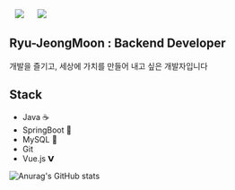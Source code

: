 <div>
    <img src="https://hits.seeyoufarm.com/api/count/incr/badge.svg?url=https%3A%2F%2Fgithub.com%2FRyu-JeongMoon" 
    style="height : auto; margin-left : 10px; margin-right : 10px;" />
    <a href="https://ryumodrn.tistory.com">
    <img 
        src="http://img.shields.io/badge/-Tech%20Blog-655ced?style=flat&logo=github&link=https://ryumodrn.tistory.com"
        style="height : auto; margin-left : 10px; margin-right : 10px;"/>
    </a>
</div>

## Ryu-JeongMoon : Backend Developer
개발을 즐기고, 세상에 가치를 만들어 내고 싶은 개발자입니다

## Stack
- Java ☕️
- SpringBoot 🌱
- MySQL 🐬
- Git
- Vue.js 𝗩

![Anurag's GitHub stats](https://github-readme-stats.vercel.app/api?username=Ryu-JeongMoon&count_private=true&show_icons=true&theme=radical)



